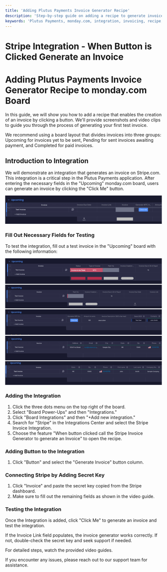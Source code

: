 ```yaml
---
title: 'Adding Plutus Payments Invoice Generator Recipe'
description: 'Step-by-step guide on adding a recipe to generate invoices by clicking a button'
keywords: 'Plutus Payments, monday.com, integration, invoicing, recipe, button click, Stripe, automation, documentation'
---
```


# Stripe Integration - When Button is Clicked Generate an Invoice

# Adding Plutus Payments Invoice Generator Recipe to monday.com Board 

In this guide, we will show you how to add a recipe that enables the creation of an invoice by clicking a button. We'll provide screenshots and video clips to guide you through the process of generating your first test invoice.

We recommend using a board layout that divides invoices into three groups: Upcoming for invoices yet to be sent, Pending for sent invoices awaiting payment, and Completed for paid invoices.

## Introduction to Integration

We will demonstrate an integration that generates an invoice on Stripe.com. This integration is a critical step in the Plutus Payments application. After entering the necessary fields in the "Upcoming" monday.com board, users can generate an invoice by clicking the "Click Me" button.

![image](/img/1.png)

### Fill Out Necessary Fields for Testing

To test the integration, fill out a test invoice in the "Upcoming" board with the following information:

![image](/img/monday_sample_invoice_in_board/invoice_16.png)
![image](/img/monday_sample_invoice_in_board/invoice_17.png)
![image](/img/monday_sample_invoice_in_board/invoice_18.png)
![image](/img/monday_sample_invoice_in_board/invoice_19.png)
![image](/img/monday_sample_invoice_in_board/invoice_20.png)

### Adding the Integration

1. Click the three dots menu on the top right of the board.
2. Select "Board Power-Ups" and then "Integrations."
3. Click "Board Integrations" and then "+Add new integration."
4. Search for "Stripe" in the Integrations Center and select the Stripe Invoice Integration.
5. Choose the feature "When button clicked call the Stripe Invoice Generator to generate an Invoice" to open the recipe.

### Adding Button to the Integration

1. Click "Button" and select the "Generate Invoice" button column.

### Connecting Stripe by Adding Secret Key

1. Click "Invoice" and paste the secret key copied from the Stripe dashboard.
2. Make sure to fill out the remaining fields as shown in the video guide.

### Testing the Integration

Once the Integration is added, click "Click Me" to generate an invoice and test the integration.

If the Invoice Link field populates, the invoice generator works correctly. If not, double-check the secret key and seek support if needed.

For detailed steps, watch the provided video guides.

If you encounter any issues, please reach out to our support team for assistance.
